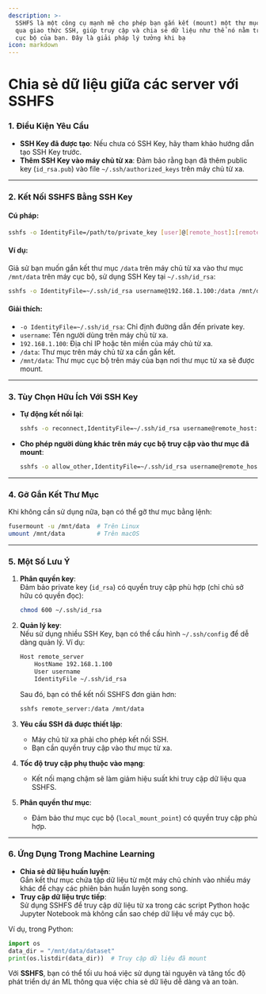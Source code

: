 ```yaml
---
description: >-
  SSHFS là một công cụ mạnh mẽ cho phép bạn gắn kết (mount) một thư mục từ xa
  qua giao thức SSH, giúp truy cập và chia sẻ dữ liệu như thể nó nằm trên máy
  cục bộ của bạn. Đây là giải pháp lý tưởng khi bạ
icon: markdown
---
```


# Chia sẻ dữ liệu giữa các server với SSHFS

### 1. Điều Kiện Yêu Cầu

* **SSH Key đã được tạo**: Nếu chưa có SSH Key, hãy tham khảo hướng dẫn tạo SSH Key trước.
* **Thêm SSH Key vào máy chủ từ xa**: Đảm bảo rằng bạn đã thêm public key (`id_rsa.pub`) vào file `~/.ssh/authorized_keys` trên máy chủ từ xa.

***

### 2. Kết Nối SSHFS Bằng SSH Key

#### Cú pháp:

```bash
sshfs -o IdentityFile=/path/to/private_key [user]@[remote_host]:[remote_directory] [local_mount_point]
```

#### Ví dụ:

Giả sử bạn muốn gắn kết thư mục `/data` trên máy chủ từ xa vào thư mục `/mnt/data` trên máy cục bộ, sử dụng SSH Key tại `~/.ssh/id_rsa`:

```bash
sshfs -o IdentityFile=~/.ssh/id_rsa username@192.168.1.100:/data /mnt/data
```

#### Giải thích:

* `-o IdentityFile=~/.ssh/id_rsa`: Chỉ định đường dẫn đến private key.
* `username`: Tên người dùng trên máy chủ từ xa.
* `192.168.1.100`: Địa chỉ IP hoặc tên miền của máy chủ từ xa.
* `/data`: Thư mục trên máy chủ từ xa cần gắn kết.
* `/mnt/data`: Thư mục cục bộ trên máy của bạn nơi thư mục từ xa sẽ được mount.

***

### 3. Tùy Chọn Hữu Ích Với SSH Key

*   **Tự động kết nối lại**:

    ```bash
    sshfs -o reconnect,IdentityFile=~/.ssh/id_rsa username@remote_host:/data /mnt/data
    ```
*   **Cho phép người dùng khác trên máy cục bộ truy cập vào thư mục đã mount**:

    ```bash
    sshfs -o allow_other,IdentityFile=~/.ssh/id_rsa username@remote_host:/data /mnt/data
    ```

***

### 4. Gỡ Gắn Kết Thư Mục

Khi không cần sử dụng nữa, bạn có thể gỡ thư mục bằng lệnh:

```bash
fusermount -u /mnt/data  # Trên Linux
umount /mnt/data         # Trên macOS
```

***

### 5. Một Số Lưu Ý

1.  **Phân quyền key**:\
    Đảm bảo private key (`id_rsa`) có quyền truy cập phù hợp (chỉ chủ sở hữu có quyền đọc):

    ```bash
    chmod 600 ~/.ssh/id_rsa
    ```
2.  **Quản lý key**:\
    Nếu sử dụng nhiều SSH Key, bạn có thể cấu hình `~/.ssh/config` để dễ dàng quản lý. Ví dụ:

    ```bash
    Host remote_server
        HostName 192.168.1.100
        User username
        IdentityFile ~/.ssh/id_rsa
    ```

    Sau đó, bạn có thể kết nối SSHFS đơn giản hơn:

    ```bash
    sshfs remote_server:/data /mnt/data
    ```
3. **Yêu cầu SSH đã được thiết lập**:
   * Máy chủ từ xa phải cho phép kết nối SSH.
   * Bạn cần quyền truy cập vào thư mục từ xa.
4. **Tốc độ truy cập phụ thuộc vào mạng**:
   * Kết nối mạng chậm sẽ làm giảm hiệu suất khi truy cập dữ liệu qua SSHFS.
5. **Phân quyền thư mục**:
   * Đảm bảo thư mục cục bộ (`local_mount_point`) có quyền truy cập phù hợp.

***

### 6. Ứng Dụng Trong Machine Learning

* **Chia sẻ dữ liệu huấn luyện**:\
  Gắn kết thư mục chứa tập dữ liệu từ một máy chủ chính vào nhiều máy khác để chạy các phiên bản huấn luyện song song.
* **Truy cập dữ liệu trực tiếp**:\
  Sử dụng SSHFS để truy cập dữ liệu từ xa trong các script Python hoặc Jupyter Notebook mà không cần sao chép dữ liệu về máy cục bộ.

Ví dụ, trong Python:

```python
import os
data_dir = "/mnt/data/dataset"
print(os.listdir(data_dir))  # Truy cập dữ liệu đã mount
```

Với **SSHFS**, bạn có thể tối ưu hoá việc sử dụng tài nguyên và tăng tốc độ phát triển dự án ML thông qua việc chia sẻ dữ liệu dễ dàng và an toàn.
